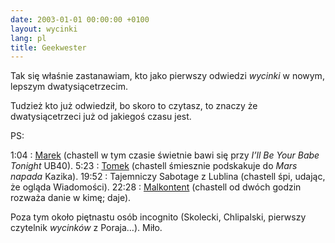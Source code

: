 ```yaml
---
date: 2003-01-01 00:00:00 +0100
layout: wycinki
lang: pl
title: Geekwester
---
```


Tak się właśnie zastanawiam, kto jako pierwszy odwiedzi <cite>wycinki</cite> w nowym, lepszym dwatysiącetrzecim.

Tudzież kto już odwiedził, bo skoro to czytasz, to znaczy że dwatysiącetrzeci już od jakiegoś czasu jest.

PS:

1:04
: [Marek](http://megaloman.org/ 'świeżo upieczony ojciec chrzestny') (chastell w tym czasie świetnie bawi się przy <cite>I’ll Be Your Babe Tonight</cite> UB40).
5:23
: [Tomek](http://kapelan68.net/ 'kapelan ’68') (chastell śmiesznie podskakuje do <cite>Mars napada</cite> Kazika).
19:52
: Tajemniczy Sabotage z Lublina (chastell śpi, udając, że ogląda Wiadomości).
22:28
: [Malkontent](http://malkontent.pl/ 'siostra pyzikonik') (chastell od dwóch godzin rozważa danie w kimę; daje).

Poza tym około piętnastu osób incognito (Skolecki, Chlipalski, pierwszy czytelnik <cite>wycinków</cite> z Poraja…). Miło.
